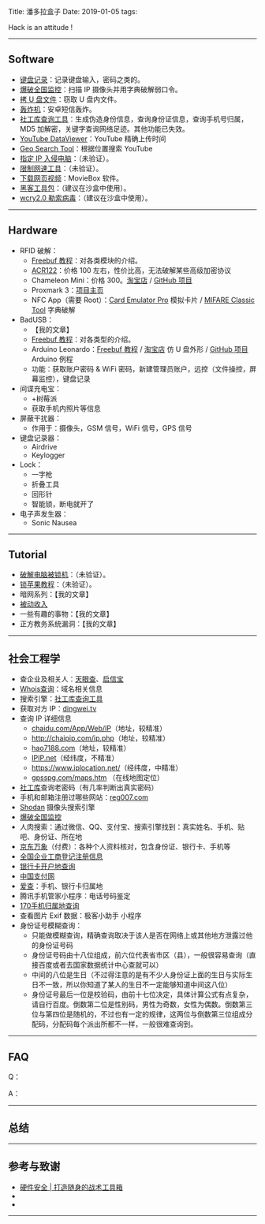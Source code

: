 Title: 潘多拉盒子
Date: 2019-01-05 
tags: 


Hack is an attitude !

<!-- more -->



---

## Software

* [键盘记录](https://www.jianguoyun.com/p/DZfXk0sQ9Z2HBxi2iJUB)：记录键盘输入，密码之类的。
* [爆破全国监控](https://www.jianguoyun.com/p/DX33B-YQ9Z2HBxi5iJUB)：扫描 IP 摄像头并用字典破解弱口令。
* [拷 U 盘文件](https://www.jianguoyun.com/p/DXseTAoQ9Z2HBxjSiJUB)：窃取 U 盘内文件。
* [轰炸机](https://www.jianguoyun.com/p/DVovzgoQ9Z2HBxjr3pUB)：安卓短信轰炸。
* [社工库查询工具](https://www.jianguoyun.com/p/DWy7E9IQ9Z2HBxiviZUB)：生成伪造身份信息，查询身份证信息，查询手机号归属，MD5 加解密，关键字查询网络足迹。其他功能已失效。
* [YouTube DataViewer](https://citizenevidence.amnestyusa.org/)：YouTube 精确上传时间
* [Geo Search Tool](https://youtube.github.io/geo-search-tool/search.html)：根据位置搜索 YouTube
* [指定 IP 入侵电脑](https://www.jianguoyun.com/p/DWu6N48Q9Z2HBxjdiJUB)：（未验证）。
* [限制网速工具](https://www.jianguoyun.com/p/DfP80voQ9Z2HBxjpiJUB)：（未验证）。
* [下载网页视频](https://www.jianguoyun.com/p/DQUnSpkQ9Z2HBxjuiJUB)：MovieBox 软件。
* [黑客工具包](https://www.jianguoyun.com/p/DR5DfxIQ9Z2HBxj3iJUB)：（建议在沙盒中使用）。
* [wcry2.0 勒索病毒](https://www.jianguoyun.com/p/DYTsuyIQ9Z2HBxj7iJUB)：（建议在沙盒中使用）。



---

## Hardware

* RFID 破解：
  * [Freebuf 教程](https://www.freebuf.com/articles/terminal/128238.html)：对各类模块的介绍。
  * [ACR122](https://www.jianguoyun.com/p/DeICal8Q9Z2HBxjyiZUB)：价格 100 左右，性价比高，无法破解某些高级加密协议
  * Chameleon Mini：价格 300。[淘宝店](https://item.taobao.com/item.htm?spm=a1z0d.7625083.1998302264.6.5c5f4e69L5kKg9&id=555072067041) / [GitHub 项目](https://github.com/emsec/ChameleonMini/wiki)
  * Proxmark 3：[项目主页](http://www.proxmark.org/)
  * NFC App（需要 Root）：[Card Emulator Pro](https://www.jianguoyun.com/p/DcIQpVAQ9Z2HBxiajZUB) 模拟卡片 / [MIFARE Classic Tool](https://www.jianguoyun.com/p/Ddm3cUkQ9Z2HBxifjZUB) 字典破解
* BadUSB：
  * 【我的文章】
  * [Freebuf 教程](https://www.freebuf.com/geek/127601.html)：对各类型的介绍。
  * Arduino Leonardo：[Freebuf 教程](https://www.freebuf.com/geek/127601.html) / [淘宝店](https://item.taobao.com/item.htm?spm=a1z0d.6639537.1997196601.15.395b7484lMD5Hw&id=576308347310) 仿 U 盘外形 / [GitHub 项目](https://github.com/joelsernamoreno/badusb_examples/tree/master/atmega32u4_arduino_leonardo) Arduino 例程
  * 功能：获取账户密码 & WiFi 密码，新建管理员账户，远控（文件操控，屏幕监控），键盘记录
* 间谍充电宝：
  * +树莓派
  * 获取手机内照片等信息
* 屏蔽干扰器：
  * 作用于：摄像头，GSM 信号，WiFi 信号，GPS 信号
* 键盘记录器：
  * Airdrive
  * Keylogger
* Lock：
  * 一字枪
  * 折叠工具
  * 回形针
  * 智能锁，断电就开了
* 电子声发生器：
  * Sonic Nausea

------

## Tutorial

* [破解电脑被锁机](https://www.jianguoyun.com/p/DW2_N_QQ9Z2HBxjMiZUB)：（未验证）。
* [锁苹果教程](https://www.jianguoyun.com/p/Dey6-lkQ9Z2HBxjLiZUB)：（未验证）。
* 暗网系列：【我的文章】
* [被动收入](https://www.jianguoyun.com/p/DeNyBb0Q9Z2HBxje3JUB)
* 一些有趣的事物：【我的文章】
* 正方教务系统漏洞：【我的文章】

---



## 社会工程学

- 查企业及相关人：[天眼查](http://tianyancha.com/)、[启信宝](http://qixin.com/)
- [Whois查询](http://whois.chinaz.com/)：域名相关信息
- 搜索引擎：[社工库查询工具](https://www.jianguoyun.com/p/DWy7E9IQ9Z2HBxiviZUB)
- 获取对方 IP：[dingwei.tv](http://dingwei.tv/)
- 查询 IP 详细信息
    - [chaidu.com/App/Web/IP](http://chaidu.com/App/Web/IP)（地址，较精准）
    - <http://chaipip.com/ip.php>（地址，较精准）
    - [hao7188.com](http://hao7188.com/)（地址，较精准）
    - [IPIP.net](http://ipip.net/)（经纬度，不精准）
    - <https://www.iplocation.net/>（经纬度，中精准）
    - [gpsspg.com/maps.htm](http://gpsspg.com/maps.htm) （在线地图定位）
- [社工库](http://cha.hxsec.com/)查询老密码（有几率判断出真实密码）
- 手机和邮箱注册过哪些网站：[reg007.com](http://reg007.com/)
- [Shodan](https://www.shodan.io/) 摄像头搜索引擎
- [爆破全国监控](https://www.jianguoyun.com/p/DX33B-YQ9Z2HBxi5iJUB)
- 人肉搜索：通过微信、QQ、支付宝、搜索引擎找到：真实姓名、手机、贴吧、身份证、所在地
- [京东万象](http://wx.jcloud.com/)（付费）：各种个人资料核对，包含身份证、银行卡、手机等
- [全国企业工商登记注册信息](http://gsxt.saic.gov.cn/)
- [银行卡开户地查询](http://cha.yinhangkadata.com/)
- [中国支付网](http://paynews.net/)
- [爱查](http://2cha.com/)：手机、银行卡归属地
- 腾讯手机管家小程序：电话号码鉴定
- [170手机归属地查询](http://im170.com/mobile.html)
- 查看图片 Exif 数据：极客小助手 小程序
- 身份证号模糊查询：
    - 只能做模糊查询，精确查询取决于该人是否在网络上或其他地方泄露过他的身份证号码
    - 身份证号码由十八位组成，前六位代表省市区（县），一般很容易查询（直接百度或者去国家数据统计中心查就可以）
    - 中间的八位是生日（不过得注意的是有不少人身份证上面的生日与实际生日不一致，所以你知道了某人的生日不一定能够知道中间这八位）
    - 身份证号最后一位是校验码，由前十七位决定，具体计算公式有点复杂，请自行百度。倒数第二位是性别码，男性为奇数，女性为偶数。倒数第三位与第四位是随机的，不过也有一定的规律，这两位与倒数第三位组成分配码，分配码每个派出所都不一样，一般很难查询到。



---
## FAQ

Q：

A：

---

## 总结

---

## 参考与致谢

* [硬件安全 | 打造随身的战术工具箱](https://mp.weixin.qq.com/s?__biz=MjM5ODM5MjM5Mg==&mid=2650421499&idx=1&sn=b3ab41b1d525fce3da3decbd7f5c85bd&chksm=bec5ffdc89b276ca824f08313ac08e33e0bdb2fd8447f1a2b3b6ebcd41f3a0a2446c90ef7e20&mpshare=1&scene=1&srcid=0105vMHWbXBJC8wkMtAlhSoh#rd)
* []()
* []()

---